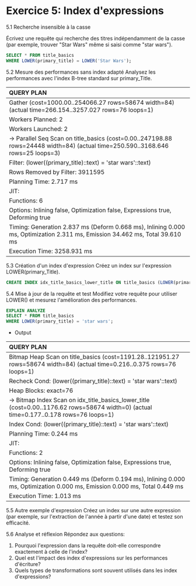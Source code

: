 # Exercice 5: Index d'expressions

5.1 Recherche insensible à la casse

Écrivez une requête qui recherche des titres indépendamment de la casse (par exemple, trouver "Star Wars" même si saisi comme "star wars").

``` sql
SELECT * FROM title_basics
WHERE LOWER(primary_title) = LOWER('Star Wars');
```

5.2 Mesure des performances sans index adapté
Analysez les performances avec l'index B-tree standard sur primary_Title.

| QUERY PLAN |
| :--- |
| Gather  \(cost=1000.00..254066.27 rows=58674 width=84\) \(actual time=266.154..3257.027 rows=76 loops=1\) |
|   Workers Planned: 2 |
|   Workers Launched: 2 |
|   -&gt;  Parallel Seq Scan on title\_basics  \(cost=0.00..247198.88 rows=24448 width=84\) \(actual time=250.590..3168.646 rows=25 loops=3\) |
|         Filter: \(lower\(\(primary\_title\)::text\) = 'star wars'::text\) |
|         Rows Removed by Filter: 3911595 |
| Planning Time: 2.717 ms |
| JIT: |
|   Functions: 6 |
|   Options: Inlining false, Optimization false, Expressions true, Deforming true |
|   Timing: Generation 2.837 ms \(Deform 0.668 ms\), Inlining 0.000 ms, Optimization 2.311 ms, Emission 34.462 ms, Total 39.610 ms |
| Execution Time: 3258.931 ms |


5.3 Création d'un index d'expression
Créez un index sur l'expression LOWER(primary_Title).

``` sql
CREATE INDEX idx_title_basics_lower_title ON title_basics (LOWER(primary_title));
```

5.4 Mise à jour de la requête et test
Modifiez votre requête pour utiliser LOWER() et mesurez l'amélioration des performances.

``` sql
EXPLAIN ANALYZE
SELECT * FROM title_basics
WHERE LOWER(primary_title) = 'star wars';
```

* Output

| QUERY PLAN |
| :--- |
| Bitmap Heap Scan on title\_basics  \(cost=1191.28..121951.27 rows=58674 width=84\) \(actual time=0.216..0.375 rows=76 loops=1\) |
|   Recheck Cond: \(lower\(\(primary\_title\)::text\) = 'star wars'::text\) |
|   Heap Blocks: exact=76 |
|   -&gt;  Bitmap Index Scan on idx\_title\_basics\_lower\_title  \(cost=0.00..1176.62 rows=58674 width=0\) \(actual time=0.177..0.178 rows=76 loops=1\) |
|         Index Cond: \(lower\(\(primary\_title\)::text\) = 'star wars'::text\) |
| Planning Time: 0.244 ms |
| JIT: |
|   Functions: 2 |
|   Options: Inlining false, Optimization false, Expressions true, Deforming true |
|   Timing: Generation 0.449 ms \(Deform 0.194 ms\), Inlining 0.000 ms, Optimization 0.000 ms, Emission 0.000 ms, Total 0.449 ms |
| Execution Time: 1.013 ms |



5.5 Autre exemple d'expression
Créez un index sur une autre expression (par exemple, sur l'extraction de l'année à partir d'une date) et testez son efficacité.

5.6 Analyse et réflexion
Répondez aux questions:
1. Pourquoi l'expression dans la requête doit-elle correspondre exactement à celle de l'index?
2. Quel est l'impact des index d'expressions sur les performances d'écriture?
3. Quels types de transformations sont souvent utilisés dans les index d'expressions?